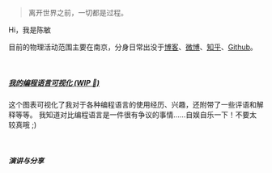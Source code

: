 > 离开世界之前，一切都是过程。

Hi，我是陈敏

目前的物理活动范围主要在南京，分身日常出没于[博客](https://blog.csdn.net/pentiumCM)、[微博](https://weibo.com/u/5938408019)、[知乎]()、[Github](https://github.com/pentiumCM)。

<br>

##### [我的编程语言可视化 (WIP 🚧)]()

这个图表可视化了我对于各种编程语言的使用经历、兴趣，还附带了一些评语和解释等等。 我知道对比编程语言是一件很有争议的事情……自娱自乐一下！不要太较真哦 ;)

<br>

##### 演讲与分享

